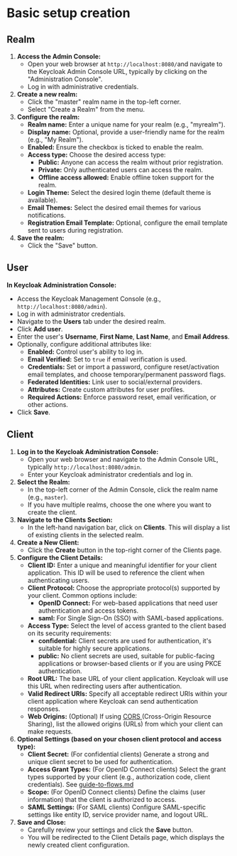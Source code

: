 # Basic setup creation

## Realm

1. **Access the Admin Console:**
   * Open your web browser at  `http://localhost:8080/`and navigate to the Keycloak Admin Console URL, typically by clicking on the "Administration Console".
   * Log in with administrative credentials.
2. **Create a new realm:**
   * Click the "master" realm name in the top-left corner.
   * Select "Create a Realm" from the menu.
3. **Configure the realm:**
   * **Realm name:** Enter a unique name for your realm (e.g., "myrealm").
   * **Display name:** Optional, provide a user-friendly name for the realm (e.g., "My Realm").
   * **Enabled:** Ensure the checkbox is ticked to enable the realm.
   * **Access type:** Choose the desired access type:
     * **Public:** Anyone can access the realm without prior registration.
     * **Private:** Only authenticated users can access the realm.
     * **Offline access allowed:** Enable offline token support for the realm.
   * **Login Theme:** Select the desired login theme (default theme is available).
   * **Email Themes:** Select the desired email themes for various notifications.
   * **Registration Email Template:** Optional, configure the email template sent to users during registration.
4. **Save the realm:**
   * Click the "Save" button.

## User

**In Keycloak Administration Console:**

* Access the Keycloak Management Console (e.g., `http://localhost:8080/admin`).
* Log in with administrator credentials.
* Navigate to the **Users** tab under the desired realm.
* Click **Add user**.
* Enter the user's **Username**, **First Name**, **Last Name**, and **Email Address**.
* Optionally, configure additional attributes like:
  * **Enabled:** Control user's ability to log in.
  * **Email Verified:** Set to `true` if email verification is used.
  * **Credentials:** Set or import a password, configure reset/activation email templates, and choose temporary/permanent password flags.
  * **Federated Identities:** Link user to social/external providers.
  * **Attributes:** Create custom attributes for user profiles.
  * **Required Actions:** Enforce password reset, email verification, or other actions.
* Click **Save**.

## Client

1. **Log in to the Keycloak Administration Console:**
   * Open your web browser and navigate to the Admin Console URL, typically `http://localhost:8080/admin`.
   * Enter your Keycloak administrator credentials and log in.
2. **Select the Realm:**
   * In the top-left corner of the Admin Console, click the realm name (e.g., `master`).
   * If you have multiple realms, choose the one where you want to create the client.
3. **Navigate to the Clients Section:**
   * In the left-hand navigation bar, click on **Clients**. This will display a list of existing clients in the selected realm.
4. **Create a New Client:**
   * Click the **Create** button in the top-right corner of the Clients page.
5. **Configure the Client Details:**
   * **Client ID:** Enter a unique and meaningful identifier for your client application. This ID will be used to reference the client when authenticating users.
   * **Client Protocol:** Choose the appropriate protocol(s) supported by your client. Common options include:
     * **OpenID Connect:** For web-based applications that need user authentication and access tokens.
     * **saml:** For Single Sign-On (SSO) with SAML-based applications.
   * **Access Type:** Select the level of access granted to the client based on its security requirements:
     * **confidential:** Client secrets are used for authentication, it's suitable for highly secure applications.
     * **public:** No client secrets are used, suitable for public-facing applications or browser-based clients or if you are using PKCE authentication.
   * **Root URL:** The base URL of your client application. Keycloak will use this URL when redirecting users after authentication.
   * **Valid Redirect URIs:** Specify all acceptable redirect URIs within your client application where Keycloak can send authentication responses.
   * **Web Origins:** (Optional) If using [CORS ](../tutorials/cors-and-csp.md)(Cross-Origin Resource Sharing), list the allowed origins (URLs) from which your client can make requests.
6. **Optional Settings (based on your chosen client protocol and access type):**
   * **Client Secret:** (For confidential clients) Generate a strong and unique client secret to be used for authentication.
   * **Access Grant Types:** (For OpenID Connect clients) Select the grant types supported by your client (e.g., authorization code, client credentials). See [guide-to-flows.md](guide-to-flows.md "mention")
   * **Scope:** (For OpenID Connect clients) Define the claims (user information) that the client is authorized to access.
   * **SAML Settings:** (For SAML clients) Configure SAML-specific settings like entity ID, service provider name, and logout URL.
7. **Save and Close:**
   * Carefully review your settings and click the **Save** button.
   * You will be redirected to the Client Details page, which displays the newly created client configuration.

